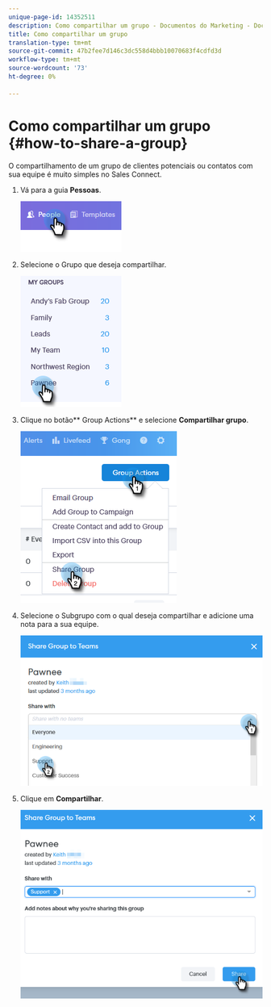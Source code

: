 ```yaml
---
unique-page-id: 14352511
description: Como compartilhar um grupo - Documentos do Marketing - Documentação do produto
title: Como compartilhar um grupo
translation-type: tm+mt
source-git-commit: 47b2fee7d146c3dc558d4bbb10070683f4cdfd3d
workflow-type: tm+mt
source-wordcount: '73'
ht-degree: 0%

---
```



# Como compartilhar um grupo {#how-to-share-a-group}

O compartilhamento de um grupo de clientes potenciais ou contatos com sua equipe é muito simples no Sales Connect.

1. Vá para a guia **Pessoas**.

   ![](assets/one-1.png)

1. Selecione o Grupo que deseja compartilhar.

   ![](assets/two-1.png)

1. Clique no botão** Group Actions** e selecione **Compartilhar grupo**.

   ![](assets/three-1.png)

1. Selecione o Subgrupo com o qual deseja compartilhar e adicione uma nota para a sua equipe.

   ![](assets/four-1.png)

1. Clique em **Compartilhar**.

   ![](assets/five-1.png)


